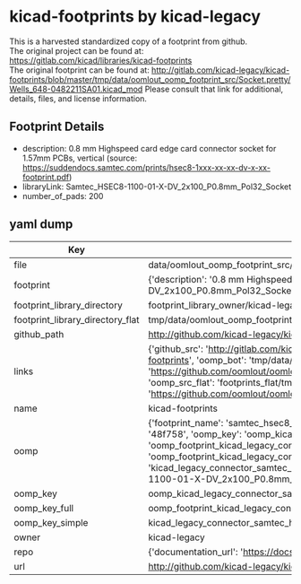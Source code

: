 # kicad-footprints by kicad-legacy  
This is a harvested standardized copy of a footprint from github.  
The original project can be found at:  
https://gitlab.com/kicad/libraries/kicad-footprints  
The original footprint can be found at:
http://gitlab.com/kicad-legacy/kicad-footprints/blob/master/tmp/data/oomlout_oomp_footprint_src/Socket.pretty/Wells_648-0482211SA01.kicad_mod
Please consult that link for additional, details, files, and license information.  
## Footprint Details
* description: 0.8 mm Highspeed card edge card connector socket for 1.57mm PCBs, vertical (source: https://suddendocs.samtec.com/prints/hsec8-1xxx-xx-xx-dv-x-xx-footprint.pdf)  
* libraryLink: Samtec_HSEC8-1100-01-X-DV_2x100_P0.8mm_Pol32_Socket  
* number_of_pads: 200  
## yaml dump  
| Key | Value |  
| --- | --- |  
| file | data/oomlout_oomp_footprint_src/kicad-footprints/Connector_Samtec_HSEC8.pretty/Samtec_HSEC8-1100-01-X-DV_2x100_P0.8mm_Pol32_Socket.kicad_mod |  
| footprint | {'description': '0.8 mm Highspeed card edge card connector socket for 1.57mm PCBs, vertical (source: https://suddendocs.samtec.com/prints/hsec8-1xxx-xx-xx-dv-x-xx-footprint.pdf)', 'libraryLink': 'Samtec_HSEC8-1100-01-X-DV_2x100_P0.8mm_Pol32_Socket', 'number_of_pads': 200} |  
| footprint_library_directory | footprint_library_owner/kicad-legacy_kicad-footprints |  
| footprint_library_directory_flat | tmp/data/oomlout_oomp_footprint_src/footprints_flat/kicad_legacy_connector_samtec_hsec8_samtec_hsec8_1100_01_x_dv_2x100_p0_8mm_pol32_socket/working |  
| github_path | http://github.com/kicad-legacy/kicad-footprints/blob/master/tmp/data/oomlout_oomp_footprint_src/Connector_Samtec_HSEC8.pretty/Samtec_HSEC8-1100-01-X-DV_2x100_P0.8mm_Pol32_Socket.kicad_mod |  
| links | {'github_src': 'http://gitlab.com/kicad-legacy/kicad-footprints/blob/master/tmp/data/oomlout_oomp_footprint_src/Socket.pretty/Wells_648-0482211SA01.kicad_mod', 'github_src_repo': 'https://gitlab.com/kicad/libraries/kicad-footprints', 'oomp_bot': 'tmp/data/oomlout_oomp_footprint_src/footprints/kicad_legacy_connector_samtec_hsec8_samtec_hsec8_1100_01_x_dv_2x100_p0_8mm_pol32_socket/working', 'oomp_bot_github': 'https://github.com/oomlout/oomlout_oomp_footprint_bot/tree/main/tmp/data/oomlout_oomp_footprint_src/footprints/kicad_legacy_connector_samtec_hsec8_samtec_hsec8_1100_01_x_dv_2x100_p0_8mm_pol32_socket/working', 'oomp_src_flat': 'footprints_flat/tmp/data/oomlout_oomp_footprint_src/footprints_flat/kicad_legacy_connector_samtec_hsec8_samtec_hsec8_1100_01_x_dv_2x100_p0_8mm_pol32_socket/working', 'oomp_src_flat_github': 'https://github.com/oomlout/oomlout_oomp_footprint_src/tree/main/tmp/data/oomlout_oomp_footprint_src/footprints_flat/kicad_legacy_connector_samtec_hsec8_samtec_hsec8_1100_01_x_dv_2x100_p0_8mm_pol32_socket/working'} |  
| name | kicad-footprints |  
| oomp | {'footprint_name': 'samtec_hsec8_1100_01_x_dv_2x100_p0_8mm_pol32_socket', 'library_name': 'connector_samtec_hsec8', 'md5': '48f758e92ddfc8fca394dbecbf758f6e', 'md5_10': '48f758e92d', 'md5_5': '48f75', 'md5_6': '48f758', 'oomp_key': 'oomp_kicad_legacy_connector_samtec_hsec8_samtec_hsec8_1100_01_x_dv_2x100_p0_8mm_pol32_socket', 'oomp_key_extra': 'oomp_footprint_kicad_legacy_connector_samtec_hsec8_samtec_hsec8_1100_01_x_dv_2x100_p0_8mm_pol32_socket', 'oomp_key_full': 'oomp_footprint_kicad_legacy_connector_samtec_hsec8_samtec_hsec8_1100_01_x_dv_2x100_p0_8mm_pol32_socket_48f758', 'oomp_key_simple': 'kicad_legacy_connector_samtec_hsec8_samtec_hsec8_1100_01_x_dv_2x100_p0_8mm_pol32_socket', 'original_filename': 'data/oomlout_oomp_footprint_src/kicad-footprints/Connector_Samtec_HSEC8.pretty/Samtec_HSEC8-1100-01-X-DV_2x100_P0.8mm_Pol32_Socket.kicad_mod', 'owner_name': 'kicad_legacy'} |  
| oomp_key | oomp_kicad_legacy_connector_samtec_hsec8_samtec_hsec8_1100_01_x_dv_2x100_p0_8mm_pol32_socket |  
| oomp_key_full | oomp_footprint_kicad_legacy_connector_samtec_hsec8_samtec_hsec8_1100_01_x_dv_2x100_p0_8mm_pol32_socket |  
| oomp_key_simple | kicad_legacy_connector_samtec_hsec8_samtec_hsec8_1100_01_x_dv_2x100_p0_8mm_pol32_socket |  
| owner | kicad-legacy |  
| repo | {'documentation_url': 'https://docs.github.com/rest/repos/repos#get-a-repository', 'message': 'Not Found'} |  
| url | http://github.com/kicad-legacy/kicad-footprints |  

